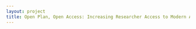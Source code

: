 ```yaml
--- 
layout: project 
title: Open Plan, Open Access: Increasing Researcher Access to Modern Architectural Records
---
```



